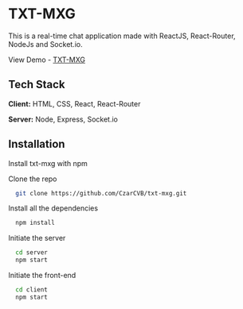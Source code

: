 
# TXT-MXG

This is a real-time chat application made with ReactJS, React-Router, NodeJs and Socket.io.

View Demo - [TXT-MXG](https://txt-mxg-98.netlify.app/)

## Tech Stack

**Client:** HTML, CSS, React, React-Router

**Server:** Node, Express, Socket.io


## Installation

Install txt-mxg with npm

Clone the repo

```bash
  git clone https://github.com/CzarCVB/txt-mxg.git
```

Install all the dependencies

```bash
  npm install
```

Initiate the server

```bash
  cd server
  npm start
```

Initiate the front-end

```bash
  cd client
  npm start
```

    
